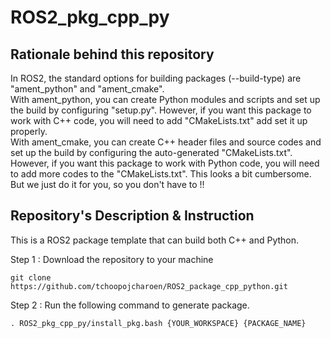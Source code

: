 # ROS2_pkg_cpp_py

## Rationale behind this repository
  In ROS2, the standard options for building packages (--build-type) are "ament_python" and "ament_cmake".\
  With ament_python, you can create Python modules and scripts and set up the build by configuring "setup.py". However, if you want this package to work with C++ code, you will need to add "CMakeLists.txt" add set it up properly.\
  With ament_cmake, you can create C++ header files and source codes and set up the build by configuring the auto-generated "CMakeLists.txt". However, if you want this package to work with Python code, you will need to add more codes to the "CMakeLists.txt". This looks a bit cumbersome. But we just do it for you, so you don't have to !!

## Repository's Description & Instruction
This is a ROS2 package template that can build both C++ and Python.


Step 1 : Download the repository to your machine
```
git clone https://github.com/tchoopojcharoen/ROS2_package_cpp_python.git
```
Step 2 : Run the following command to generate package.
```
. ROS2_pkg_cpp_py/install_pkg.bash {YOUR_WORKSPACE} {PACKAGE_NAME}

```
